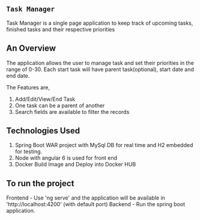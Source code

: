 ` Task Manager `
----------------

Task Manager is a single page application to keep track of upcoming tasks, finished tasks and their respective priorities

An Overview
-----------------
The application allows the user to manage task and set their priorities in the range of 0-30.
Each start task will have parent task(optional), start date and end date.

The Features are,
1. Add/Edit/View/End Task
2. One task can be a parent of another
3. Search fields are available to filter the records

Technologies Used
------------------
1. Spring Boot WAR project with MySql DB for real time and H2 embedded for testing.
2. Node with angular 6 is used for front end
3. Docker Build Image and Deploy into Docker HUB

To run the project
---------------------

Frontend - Use 'ng serve' and the application will be available in 'http://localhost:4200' (with default port)
Backend - Run the spring boot application.
